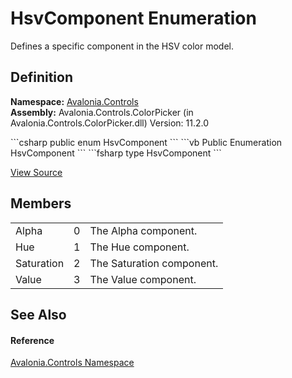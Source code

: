 # HsvComponent Enumeration


Defines a specific component in the HSV color model.



## Definition
**Namespace:** <a href="N_Avalonia_Controls">Avalonia.Controls</a>  
**Assembly:** Avalonia.Controls.ColorPicker (in Avalonia.Controls.ColorPicker.dll) Version: 11.2.0

<Tabs groupId="api-code-preview">
<TabItem value="csharp" label="C#">
```csharp
public enum HsvComponent
```
</TabItem>
<TabItem value="vb" label="VB">
```vb
Public Enumeration HsvComponent
```
</TabItem>
<TabItem value="fsharp" label="F#">
```fsharp
type HsvComponent
```
</TabItem>
</Tabs>



<a href="https://github.com/AvaloniaUI/Avalonia/tree/master/src/Avalonia.Controls.ColorPicker/HsvComponent.cs" title="View the source code">View Source</a>



## Members
<table>
<tr>
<td>Alpha</td>
<td>0</td>
<td>The Alpha component.</td>
</tr>
<tr>
<td>Hue</td>
<td>1</td>
<td>The Hue component.</td>
</tr>
<tr>
<td>Saturation</td>
<td>2</td>
<td>The Saturation component.</td>
</tr>
<tr>
<td>Value</td>
<td>3</td>
<td>The Value component.</td>
</tr>
</table>

## See Also


#### Reference
<a href="N_Avalonia_Controls">Avalonia.Controls Namespace</a>  
